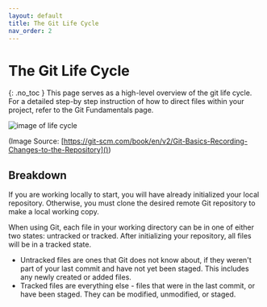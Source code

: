 ```yaml
---
layout: default
title: The Git Life Cycle
nav_order: 2
---
```



<!-- prettier-ignore-start -->

# The Git Life Cycle
{: .no_toc }
This page serves as a high-level overview of the git life cycle. 
For a detailed step-by step instruction of how to direct files within your project, refer to the Git Fundamentals page.

![image of life cycle](https://git-scm.com/book/en/v2/images/lifecycle.png)

(Image Source: [https://git-scm.com/book/en/v2/Git-Basics-Recording-Changes-to-the-Repository]())

## Breakdown
If you are working locally to start, you will have already initialized your local repository. Otherwise, you must clone the desired remote Git repository to make a local working copy. 

When using Git, each file in your working directory can be in one of either two states: untracked or tracked. After initializing your repository, all files will be in a tracked state.
- Untracked files are ones that Git does not know about, if they weren't part of your last commit and have not yet been staged. This includes any newly created or added files.
- Tracked files are everything else - files that were in the last commit, or have been staged. They can be modified, unmodified, or staged.
